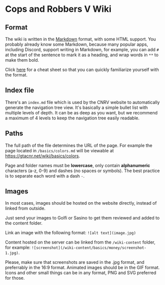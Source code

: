 # Cops and Robbers V Wiki
## Format
The wiki is written in the [Markdown](https://www.markdownguide.org/) format, with some HTML support.
You probably already know some Markdown, because many popular apps, including Discord, support writing in Markdown, for example, you can add `#` at the start of the sentence to mark it as a heading, and wrap words in `**` to make them bold.

Click [here](https://www.markdownguide.org/cheat-sheet/) for a cheat sheet so that you can quickly familiarize yourself with the format.

## Index file
There's an `index.md` file which is used by the CNRV website to automatically generate the navigation tree view. It's basically a simple bullet list with multiple levels of depth. It can be as deep as you want, but we recommend a maximum of 4 levels to keep the navigation tree easily readable.

## Paths
The full path of the file determines the URL of the page. For example the page located in `/basics/colors.md` will be viewable at https://gtacnr.net/wiki/basics/colors.

Page and folder names must be **lowercase**, only contain **alphanumeric** characters (a-z, 0-9) and dashes (no spaces or symbols). The best practice is to separate each word with a dash `-`.

## Images
In most cases, images should be hosted on the website directly, instead of linked from outside. 

Just send your images to Golfi or Sasino to get them reviewed and added to the content folder. 

Link an image with the following format: `![alt text](image.jpg)`

Content hosted on the server can be linked from the `/wiki-content` folder, for example: `![screenshot](/wiki-content/basics/money/screenshot-1.jpg)`.

Please, make sure that screenshots are saved in the .jpg format, and preferrably in the 16:9 format. Animated images should be in the GIF format. Icons and other small things can be in any format, PNG and SVG preferred for those.